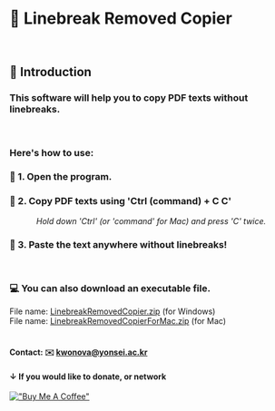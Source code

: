 
# 🎸 Linebreak Removed Copier
<br>

##  📝 Introduction

###  This software will help you to copy PDF texts without linebreaks. 
<br>

### Here's how to use:
### 🌠 1. Open the program.

### 🌠 2. Copy PDF texts using 'Ctrl (command) + C C'
&nbsp;&nbsp;&nbsp;&nbsp;&nbsp;&nbsp;&nbsp;&nbsp;&nbsp;&nbsp;&nbsp;&nbsp;_Hold down 'Ctrl' (or 'command' for Mac) and press 'C' twice._

### 🌠 3. Paste the text anywhere without linebreaks!
<br>


### 💻 You can also download an executable file.
File name: [LinebreakRemovedCopier.zip](https://github.com/kwonova/LinebreakRemovedCopier/raw/main/LinebreakRemovedCopier.zip) (for Windows)
<br>
File name: [LinebreakRemovedCopierForMac.zip](https://github.com/kwonova/LinebreakRemovedCopier/raw/main/LinebreakRemovedCopierForMac.zip) (for Mac)
<br>
<br>
#### Contact: ✉️ kwonova@yonsei.ac.kr

#### ↓ If you would like to donate, or network

[!["Buy Me A Coffee"](https://www.buymeacoffee.com/assets/img/custom_images/orange_img.png)](https://buymeacoffee.com/su.kwon.ignis)
